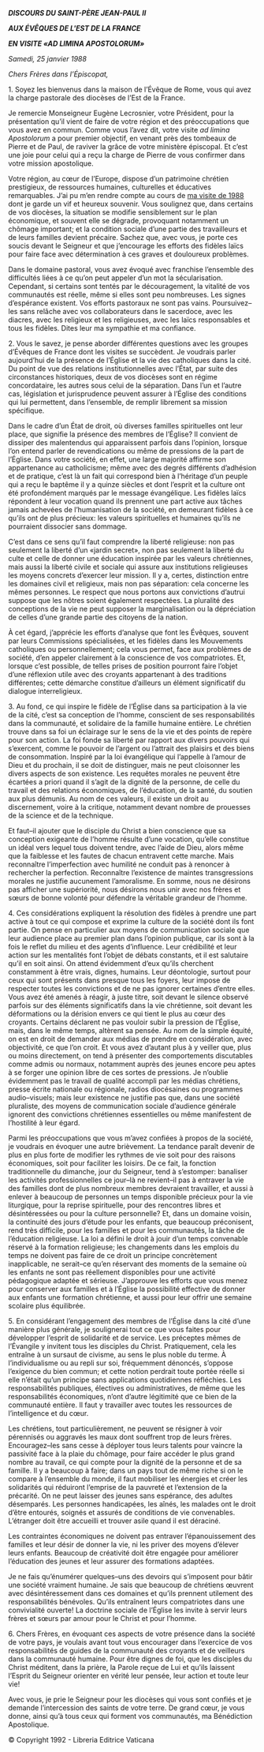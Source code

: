 ***DISCOURS DU SAINT-PÈRE JEAN-PAUL II***

***AUX ÉVÊQUES DE L'EST DE LA FRANCE***

***EN VISITE «AD LIMINA APOSTOLORUM»***

*Samedi, 25 janvier 1988*

*Chers Frères dans l’Épiscopat,*

1\. Soyez les bienvenus dans la maison de l’Évêque de Rome, vous qui avez la charge pastorale des diocèses de l’Est de la France.

Je remercie Monseigneur Eugène Lecrosnier, votre Président, pour la présentation qu’il vient de faire de votre région et des préoccupations que vous avez en commun. Comme vous l’avez dit, votre visite *ad limina Apostolorum* a pour premier objectif, en venant près des tombeaux de Pierre et de Paul, de raviver la grâce de votre ministère épiscopal. Et c’est une joie pour celui qui a reçu la charge de Pierre de vous confirmer dans votre mission apostolique.

Votre région, au cœur de l’Europe, dispose d’un patrimoine chrétien prestigieux, de ressources humaines, culturelles et éducatives remarquables. J’ai pu m’en rendre compte au cours de [ma visite de 1988](/content/john-paul-ii/fr/travels/sub_index1988/trav_francia.html) dont je garde un vif et heureux souvenir. Vous soulignez que, dans certains de vos diocèses, la situation se modifie sensiblement sur le plan économique, et souvent elle se dégrade, provoquant notamment un chômage important; et la condition sociale d’une partie des travailleurs et de leurs familles devient précaire. Sachez que, avec vous, je porte ces soucis devant le Seigneur et que j’encourage les efforts des fidèles laïcs pour faire face avec détermination à ces graves et douloureux problèmes.

Dans le domaine pastoral, vous avez évoqué avec franchise l’ensemble des difficultés liées à ce qu’on peut appeler d’un mot la sécularisation. Cependant, si certains sont tentés par le découragement, la vitalité de vos communautés est réelle, même si elles sont peu nombreuses. Les signes d’espérance existent. Vos efforts pastoraux ne sont pas vains. Poursuivez–les sans relâche avec vos collaborateurs dans le sacerdoce, avec les diacres, avec les religieux et les religieuses, avec les laïcs responsables et tous les fidèles. Dites leur ma sympathie et ma confiance.

2\. Vous le savez, je pense aborder différentes questions avec les groupes d’Évêques de France dont les visites se succèdent. Je voudrais parler aujourd’hui de la présence de l’Église et la vie des catholiques dans la cité. Du point de vue des relations institutionnelles avec l’État, par suite des circonstances historiques, deux de vos diocèses sont en régime concordataire, les autres sous celui de la séparation. Dans l’un et l’autre cas, législation et jurisprudence peuvent assurer à l’Église des conditions qui lui permettent, dans l’ensemble, de remplir librement sa mission spécifique.

Dans le cadre d’un État de droit, où diverses familles spirituelles ont leur place, que signifie la présence des membres de l’Église? Il convient de dissiper des malentendus qui apparaissent parfois dans l’opinion, lorsque l’on entend parler de revendications ou même de pressions de la part de l’Église. Dans votre société, en effet, une large majorité affirme son appartenance au catholicisme; même avec des degrés différents d’adhésion et de pratique, c’est là un fait qui correspond bien à l’héritage d’un peuple qui a reçu le baptême il y a quinze siècles et dont l’esprit et la culture ont été profondément marqués par le message évangélique. Les fidèles laïcs répondent à leur vocation quand ils prennent une part active aux tâches jamais achevées de l’humanisation de la société, en demeurant fidèles à ce qu’ils ont de plus précieux: les valeurs spirituelles et humaines qu’ils ne pourraient dissocier sans dommage.

C’est dans ce sens qu’il faut comprendre la liberté religieuse: non pas seulement la liberté d’un «jardin secret», non pas seulement la liberté du culte et celle de donner une éducation inspirée par les valeurs chrétiennes, mais aussi la liberté civile et sociale qui assure aux institutions religieuses les moyens concrets d’exercer leur mission. Il y a, certes, distinction entre les domaines civil et religieux, mais non pas séparation: cela concerne les mêmes personnes. Le respect que nous portons aux convictions d’autrui suppose que les nôtres soient également respectées. La pluralité des conceptions de la vie ne peut supposer la marginalisation ou la dépréciation de celles d’une grande partie des citoyens de la nation.

À cet égard, j’apprécie les efforts d’analyse que font les Évêques, souvent par leurs Commissions spécialisées, et les fidèles dans les Mouvements catholiques ou personnellement; cela vous permet, face aux problèmes de société, d’en appeler clairement à la conscience de vos compatriotes. Et, lorsque c’est possible, de telles prises de position pourront faire l’objet d’une réflexion utile avec des croyants appartenant à des traditions différentes; cette démarche constitue d’ailleurs un élément significatif du dialogue interreligieux.

3\. Au fond, ce qui inspire le fidèle de l’Église dans sa participation à la vie de la cité, c’est sa conception de l’homme, conscient de ses responsabilités dans la communauté, et solidaire de la famille humaine entière. Le chrétien trouve dans sa foi un éclairage sur le sens de la vie et des points de repère pour son action. La foi fonde sa liberté par rapport aux divers pouvoirs qui s’exercent, comme le pouvoir de l’argent ou l’attrait des plaisirs et des biens de consommation. Inspiré par la loi évangélique qui l’appelle à l’amour de Dieu et du prochain, il se doit de distinguer, mais ne peut cloisonner les divers aspects de son existence. Les requêtes morales ne peuvent être écartées a priori quand il s’agit de la dignité de la personne, de celle du travail et des relations économiques, de l’éducation, de la santé, du soutien aux plus démunis. Au nom de ces valeurs, il existe un droit au discernement, voire à la critique, notamment devant nombre de prouesses de la science et de la technique.

Et faut–il ajouter que le disciple du Christ a bien conscience que sa conception exigeante de l’homme résulte d’une vocation, qu’elle constitue un idéal vers lequel tous doivent tendre, avec l’aide de Dieu, alors même que la faiblesse et les fautes de chacun entravent cette marche. Mais reconnaître l’imperfection avec humilité ne conduit pas à renoncer à rechercher la perfection. Reconnaître l’existence de maintes transgressions morales ne justifie aucunement l’amoralisme. En somme, nous ne désirons pas afficher une supériorité, nous désirons nous unir avec nos frères et sœurs de bonne volonté pour défendre la véritable grandeur de l’homme.

4\. Ces considérations expliquent la résolution des fidèles à prendre une part active à tout ce qui compose et exprime la culture de la société dont ils font partie. On pense en particulier aux moyens de communication sociale que leur audience place au premier plan dans l’opinion publique, car ils sont à la fois le reflet du milieu et des agents d’influence. Leur crédibilité et leur action sur les mentalités font l’objet de débats constants, et il est salutaire qu’il en soit ainsi. On attend évidemment d’eux qu’ils cherchent constamment à être vrais, dignes, humains. Leur déontologie, surtout pour ceux qui sont présents dans presque tous les foyers, leur impose de respecter toutes les convictions et de ne pas ignorer certaines d’entre elles. Vous avez été amenés à réagir, à juste titre, soit devant le silence observé parfois sur des éléments significatifs dans la vie chrétienne, soit devant les déformations ou la dérision envers ce qui tient le plus au cœur des croyants. Certains déclarent ne pas vouloir subir la pression de l’Église, mais, dans le même temps, altèrent sa pensée. Au nom de la simple équité, on est en droit de demander aux médias de prendre en considération, avec objectivité, ce que l’on croit. Et vous avez d’autant plus à y veiller que, plus ou moins directement, on tend à présenter des comportements discutables comme admis ou normaux, notamment auprès des jeunes encore peu aptes à se forger une opinion libre de ces sortes de pressions. Je n’oublie évidemment pas le travail de qualité accompli par les médias chrétiens, presse écrite nationale ou régionale, radios diocésaines ou programmes audio–visuels; mais leur existence ne justifie pas que, dans une société pluraliste, des moyens de communication sociale d’audience générale ignorent des convictions chrétiennes essentielles ou même manifestent de l’hostilité à leur égard.

Parmi les préoccupations que vous m’avez confiées à propos de la société, je voudrais en évoquer une autre brièvement. La tendance paraît devenir de plus en plus forte de modifier les rythmes de vie soit pour des raisons économiques, soit pour faciliter les loisirs. De ce fait, la fonction traditionnelle du dimanche, jour du Seigneur, tend à s’estomper: banaliser les activités professionnelles ce jour–là ne revient–il pas à entraver la vie des familles dont de plus nombreux membres devraient travailler, et aussi à enlever à beaucoup de personnes un temps disponible précieux pour la vie liturgique, pour la reprise spirituelle, pour des rencontres libres et désintéressées ou pour la culture personnelle? Et, dans un domaine voisin, la continuité des jours d’étude pour les enfants, que beaucoup préconisent, rend très difficile, pour les familles et pour les communautés, la tâche de l’éducation religieuse. La loi a défini le droit à jouir d’un temps convenable réservé à la formation religieuse; les changements dans les emplois du temps ne doivent pas faire de ce droit un principe concrètement inapplicable, ne serait–ce qu’en réservant des moments de la semaine où les enfants ne sont pas réellement disponibles pour une activité pédagogique adaptée et sérieuse. J’approuve les efforts que vous menez pour conserver aux familles et à l’Église la possibilité effective de donner aux enfants une formation chrétienne, et aussi pour leur offrir une semaine scolaire plus équilibrée.

5\. En considérant l’engagement des membres de l’Église dans la cité d’une manière plus générale, je soulignerai tout ce que vous faites pour développer l’esprit de solidarité et de service. Les préceptes mêmes de l’Évangile y invitent tous les disciples du Christ. Pratiquement, cela les entraîne à un sursaut de civisme, au sens le plus noble du terme. À l’individualisme ou au repli sur soi, fréquemment dénoncés, s’oppose l’exigence du bien commun; et cette notion perdrait toute portée réelle si elle n’était qu’un principe sans applications quotidiennes réfléchies. Les responsabilités publiques, électives ou administratives, de même que les responsabilités économiques, n’ont d’autre légitimité que ce bien de la communauté entière. Il faut y travailler avec toutes les ressources de l’intelligence et du cœur.

Les chrétiens, tout particulièrement, ne peuvent se résigner à voir pérennisés ou aggravés les maux dont souffrent trop de leurs frères. Encouragez–les sans cesse à déployer tous leurs talents pour vaincre la passivité face à la plaie du chômage, pour faire accéder le plus grand nombre au travail, ce qui compte pour la dignité de la personne et de sa famille. Il y a beaucoup à faire; dans un pays tout de même riche si on le compare à l’ensemble du monde, il faut mobiliser les énergies et créer les solidarités qui réduiront l’emprise de la pauvreté et l’extension de la précarité. On ne peut laisser des jeunes sans espérance, des adultes désemparés. Les personnes handicapées, les aînés, les malades ont le droit d’être entourés, soignés et assurés de conditions de vie convenables. L’étranger doit être accueilli et trouver asile quand il est déraciné.

Les contraintes économiques ne doivent pas entraver l’épanouissement des familles et leur désir de donner la vie, ni les priver des moyens d’élever leurs enfants. Beaucoup de créativité doit être engagée pour améliorer l’éducation des jeunes et leur assurer des formations adaptées.

Je ne fais qu’énumérer quelques–uns des devoirs qui s’imposent pour bâtir une société vraiment humaine. Je sais que beaucoup de chrétiens œuvrent avec désintéressement dans ces domaines et qu’ils prennent utilement des responsabilités bénévoles. Qu’ils entraînent leurs compatriotes dans une convivialité ouverte! La doctrine sociale de l’Église les invite à servir leurs frères et sœurs par amour pour le Christ et pour l’homme.

6\. Chers Frères, en évoquant ces aspects de votre présence dans la société de votre pays, je voulais avant tout vous encourager dans l’exercice de vos responsabilités de guides de la communauté des croyants et de veilleurs dans la communauté humaine. Pour être dignes de foi, que les disciples du Christ méditent, dans la prière, la Parole reçue de Lui et qu’ils laissent l’Esprit du Seigneur orienter en vérité leur pensée, leur action et toute leur vie!

Avec vous, je prie le Seigneur pour les diocèses qui vous sont confiés et je demande l’intercession des saints de votre terre. De grand cœur, je vous donne, ainsi qu’à tous ceux qui forment vos communautés, ma Bénédiction Apostolique.

© Copyright 1992 \- Libreria Editrice Vaticana